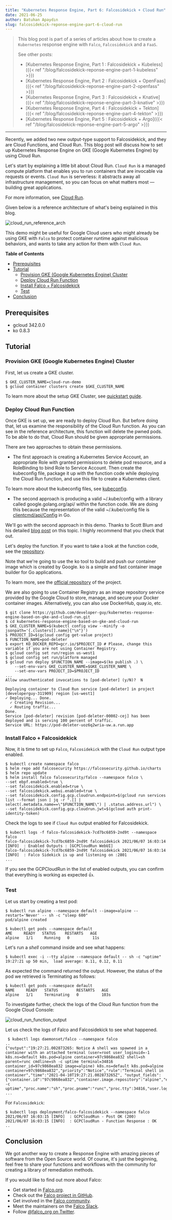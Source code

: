 ```yaml
---
title: "Kubernetes Response Engine, Part 6: Falcosidekick + Cloud Run"
date: 2021-06-25
author: Batuhan Apaydın
slug: falcosidekick-reponse-engine-part-6-cloud-run
---
```


> This blog post is part of a series of articles about how to create a `Kubernetes` response engine with `Falco`, `Falcosidekick` and a `FaaS`.
>
> See other posts:
>
> * [Kubernetes Response Engine, Part 1 : Falcosidekick + Kubeless]({{< ref "/blog/falcosidekick-reponse-engine-part-1-kubeless" >}})
> * [Kubernetes Response Engine, Part 2 : Falcosidekick + OpenFaas]({{< ref "/blog/falcosidekick-reponse-engine-part-2-openfass" >}})
> * [Kubernetes Response Engine, Part 3 : Falcosidekick + Knative]({{< ref "/blog/falcosidekick-reponse-engine-part-3-knative" >}})
> * [Kubernetes Response Engine, Part 4 : Falcosidekick + Tekton]({{< ref "/blog/falcosidekick-reponse-engine-part-4-tekton" >}})
> * [Kubernetes Response Engine, Part 5 : Falcosidekick + Argo]({{< ref "/blog/falcosidekick-reponse-engine-part-5-argo" >}})

---

Recently, we added two new output-type support to Falcosidekick, and they are Cloud Functions, and Cloud Run. This blog post will discuss how to set up Kubernetes Response Engine on GKE (Google Kubernetes Engine) by using Cloud Run.

Let's start by explaining a little bit about Cloud Run. `Cloud Run` is a managed compute platform that enables you to run containers that are invocable via requests or events. `Cloud Run` is serverless: it abstracts away all infrastructure management, so you can focus on what matters most — building great applications.

For more information, see [Cloud Run](https://cloud.google.com/run/docs).

Given below is a reference architecture of what's being explained in this blog.

![cloud_run_reference_arch](/docs/images/cloud_run_reference_arch.png)

This demo might be useful for Google Cloud users who might already be using GKE with `Falco` to protect container runtime against malicious behaviors, and wants to take any action for them with `Cloud Run`.

<!-- START doctoc generated TOC please keep comment here to allow auto update -->
<!-- DON'T EDIT THIS SECTION, INSTEAD RE-RUN doctoc TO UPDATE -->
**Table of Contents**

- [Prerequisites](#prerequisites)
- [Tutorial](#tutorial)
  - [Provision GKE (Google Kubernetes Engine) Cluster](#provision-gke-google-kubernetes-engine-cluster)
  - [Deploy Cloud Run Function](#deploy-cloud-run-function)
  - [Install Falco + Falcosidekick](#install-falco--falcosidekick)
  - [Test](#test)
- [Conclusion](#conclusion)

<!-- END doctoc generated TOC please keep comment here to allow auto update -->

## Prerequisites

- gcloud 342.0.0
- ko 0.8.3

## Tutorial

### Provision GKE (Google Kubernetes Engine) Cluster

First, let us create a GKE cluster.

```shell
$ GKE_CLUSTER_NAME=cloud-run-demo
$ gcloud container clusters create $GKE_CLUSTER_NAME
```

To learn more about the setup GKE Cluster, see [quickstart guide](https://cloud.google.com/kubernetes-engine/docs/quickstart#create_cluster).

### Deploy Cloud Run Function

Once GKE is set up, we are ready to deploy Cloud Run. But before doing that, let us examine the responsibility of the Cloud Run function. As you can see in the reference architecture, this function will delete the pwned pods. To be able to do that, Cloud Run should be given appropriate permissions.

There are two approaches to obtain these permissions.

- The first approach is creating a Kubernetes Service Account, an appropriate Role with granted permissions to delete pod resource, and a RoleBinding to bind Role to Service Account. Then create the kubeconfig file, package it up with the function code while deploying the Cloud Run function, and use this file to create a Kubernetes client.

To learn more about the kubeconfig files, see [kubeconfig](https://ahmet.im/blog/mastering-kubeconfig/).

- The second approach is producing a valid ~/.kube/config with a library called google.golang.org/api/ within the function code. We are doing this because the representation of the valid ~/.kube/config file is [clientcmd/api/Config](https://pkg.go.dev/k8s.io/client-go@v0.21.1/tools/clientcmd/api#Config) in Go.

We'll go with the second approach in this demo. Thanks to Scott Blum and his detailed [blog post](https://bionic.fullstory.com/connect-to-google-kubernetes-with-gcp-credentials-and-pure-golang/) on this topic. I highly recommend that you check that out.

Let's deploy the function. If you want to take a look at the function code, see the [repository](github.com:developer-guy/kubernetes-response-engine-based-on-gke-and-cloud-run.git).

Note that we're going to use the ko tool to build and push our container image which is created by Google. ko is a simple and fast container image builder for Go applications.

To learn more, see the [official repository](https://github.com/google/ko) of the project.

We are also going to use Container Registry as an image repository service provided by the Google Cloud to store, manage, and secure your Docker container images. Alternatively, you can also use DockerHub, quay.io, etc.

```shell
$ git clone https://github.com/developer-guy/kubernetes-response-engine-based-on-gke-and-cloud-run.git
$ cd kubernetes-response-engine-based-on-gke-and-cloud-run
$ GKE_CLUSTER_NAME=$(kubectl config view --minify -o jsonpath='{.clusters[].name}{"\n"}')
$ PROJECT_ID=$(gcloud config get-value project)
$ FUNCTION_NAME=pod-deleter
$ export KO_DOCKER_REPO=gcr.io/$PROJECT_ID # Please, change this variable if you are not using Container Registry.
$ gcloud config set run/region us-west1
$ gcloud config set run/platform managed
$ gcloud run deploy $FUNCTION_NAME --image=$(ko publish .) \
    --set-env-vars GKE_CLUSTER_NAME=$GKE_CLUSTER_NAME \
    --set-env-vars PROJECT_ID=$PROJECT_ID
...
Allow unauthenticated invocations to [pod-deleter] (y/N)?  N

Deploying container to Cloud Run service [pod-deleter] in project [developerguy-311909] region [us-west1]
✓ Deploying... Done.
  ✓ Creating Revision...
  ✓ Routing traffic...
Done.
Service [pod-deleter] revision [pod-deleter-00002-cej] has been deployed and is serving 100 percent of traffic.
Service URL: https://pod-deleter-uoz6q2wria-uw.a.run.app
```

### Install Falco + Falcosidekick

Now, it is time to set up `Falco`, `Falcosidekick` with the `Cloud Run` output type enabled.

```shell
$ kubectl create namespace falco
$ helm repo add falcosecurity https://falcosecurity.github.io/charts
$ helm repo update
$ helm install falco falcosecurity/falco --namespace falco \
--set ebpf.enabled=true \
--set falcosidekick.enabled=true \
--set falcosidekick.webui.enabled=true \
--set falcosidekick.config.gcp.cloudrun.endpoint=$(gcloud run services list --format json | jq -r ".[] | select(.metadata.name==\"$FUNCTION_NAME\") | .status.address.url") \
--set falcosidekick.config.gcp.cloudrun.jwt=$(gcloud auth print-identity-token)
```

Check the logs to see if `Cloud Run` output enabled for Falcosidekick.

```shell
$ kubectl logs -f falco-falcosidekick-7cd7bc6859-2nd9t --namespace falco
falco-falcosidekick-7cd7bc6859-2nd9t falcosidekick 2021/06/07 16:03:14 [INFO]  : Enabled Outputs : [GCPCloudRun WebUI]
falco-falcosidekick-7cd7bc6859-2nd9t falcosidekick 2021/06/07 16:03:14 [INFO]  : Falco Sidekick is up and listening on :2801
...
```

If you see the GCPCloudRun in the list of enabled outputs, you can confirm that everything is working as expected 👍.

### Test

Let us start by creating a test pod:

```shell
$ kubectl run alpine --namespace default --image=alpine --restart='Never' -- sh -c "sleep 600"
pod/alpine created
```

```shell
$ kubectl get pods --namespace default
AME     READY   STATUS    RESTARTS   AGE
alpine   1/1     Running   0          11s
```

Let's run a *shell* command inside and see what happens:

```shell
$ kubectl exec -i --tty alpine --namespace default -- sh -c "uptime"
19:27:21 up 50 min,  load average: 0.11, 0.12, 0.11
```

As expected the command returned the output. However, the status of the pod we retrieved is Terminating as follows:

```shell
$ kubectl get pods --namespace default
NAME     READY   STATUS        RESTARTS   AGE
alpine   1/1     Terminating   0          103s
```

To investigate further, check the logs of the Cloud Run function from the Google Cloud Console:

![cloud_run_function_output](/docs/images/cloud_run_function_outout.png)

Let us check the logs of Falco and Falcosidekick to see what happened.

```shell
 $ kubectl logs daemonset/falco --namespace falco
..
{"output":"19:27:21.002873265: Notice A shell was spawned in a container with an attached terminal (user=root user_loginuid=-1 k8s.ns=default k8s.pod=alpine container=97c9868ea832 shell=sh parent=runc cmdline=sh -c uptime terminal=34816 container_id=97c9868ea832 image=alpine) k8s.ns=default k8s.pod=alpine container=97c9868ea832","priority":"Notice","rule":"Terminal shell in container","time":"2021-04-10T19:27:21.002873265Z", "output_fields": {"container.id":"97c9868ea832","container.image.repository":"alpine","evt.time":1618082841002873265,"k8s.ns.name":"default","k8s.pod.name":"alpine","proc.cmdline":"sh -c uptime","proc.name":"sh","proc.pname":"runc","proc.tty":34816,"user.loginuid":-1,"user.name":"root"}}
...
```

For `Falcosidekick`:

```shell
$ kubectl logs deployment/falco-falcosidekick --namespace falco
2021/06/07 16:03:15 [INFO]  : GCPCloudRun - Post OK (200)
2021/06/07 16:03:15 [INFO]  : GCPCloudRun - Function Response : OK
..
```

## Conclusion

We got another way to create a Response Engine with amazing pieces of software from the Open Source world. Of course, it's just the beginning, feel free to share your functions and workflows with the community for creating a library of remediation methods.

If you would like to find out more about Falco:

- Get started in [Falco.org](http://falco.org/).
- Check out the
  [Falco project in GitHub](https://github.com/falcosecurity/falco).
- Get involved in the [Falco community](https://falco.org/community/).
- Meet the maintainers on the
  [Falco Slack](https://kubernetes.slack.com/?redir=%2Farchives%2FCMWH3EH32).
- Follow [@falco_org on Twitter](https://twitter.com/falco_org).
